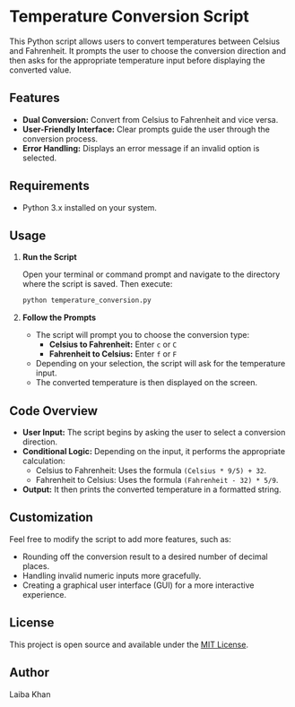 # Temperature Conversion Script

This Python script allows users to convert temperatures between Celsius and Fahrenheit. It prompts the user to choose the conversion direction and then asks for the appropriate temperature input before displaying the converted value.

## Features

- **Dual Conversion:** Convert from Celsius to Fahrenheit and vice versa.
- **User-Friendly Interface:** Clear prompts guide the user through the conversion process.
- **Error Handling:** Displays an error message if an invalid option is selected.

## Requirements

- Python 3.x installed on your system.

## Usage

1. **Run the Script**

   Open your terminal or command prompt and navigate to the directory where the script is saved. Then execute:
   ```bash
   python temperature_conversion.py
   ```

2. **Follow the Prompts**

   - The script will prompt you to choose the conversion type:
     - **Celsius to Fahrenheit:** Enter `c` or `C`
     - **Fahrenheit to Celsius:** Enter `f` or `F`
   - Depending on your selection, the script will ask for the temperature input.
   - The converted temperature is then displayed on the screen.

## Code Overview

- **User Input:** The script begins by asking the user to select a conversion direction.
- **Conditional Logic:** Depending on the input, it performs the appropriate calculation:
  - Celsius to Fahrenheit: Uses the formula `(Celsius * 9/5) + 32`.
  - Fahrenheit to Celsius: Uses the formula `(Fahrenheit - 32) * 5/9`.
- **Output:** It then prints the converted temperature in a formatted string.

## Customization

Feel free to modify the script to add more features, such as:
- Rounding off the conversion result to a desired number of decimal places.
- Handling invalid numeric inputs more gracefully.
- Creating a graphical user interface (GUI) for a more interactive experience.

## License

This project is open source and available under the [MIT License](https://opensource.org/licenses/MIT).

## Author

Laiba Khan

